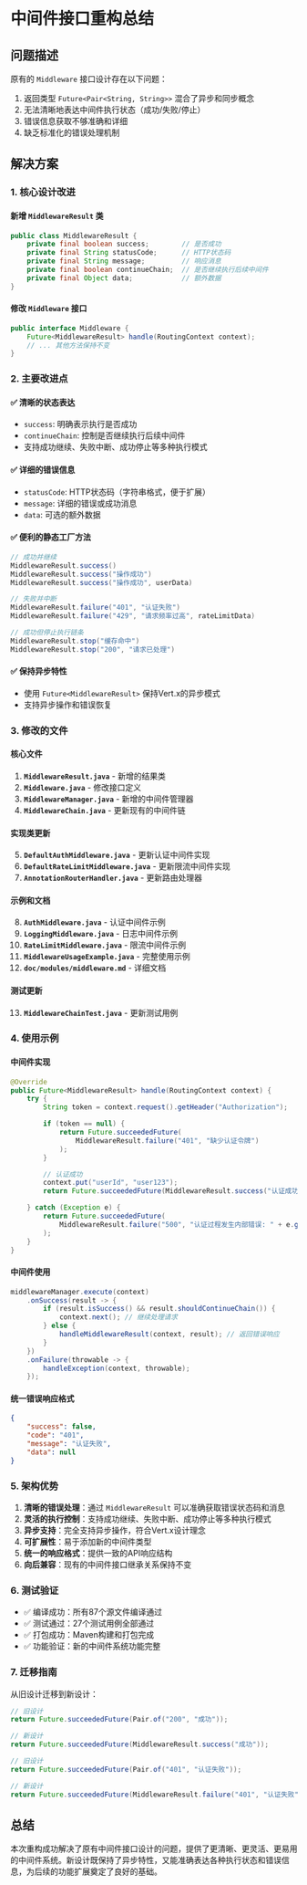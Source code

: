# 中间件接口重构总结

## 问题描述

原有的 `Middleware` 接口设计存在以下问题：
1. 返回类型 `Future<Pair<String, String>>` 混合了异步和同步概念
2. 无法清晰地表达中间件执行状态（成功/失败/停止）
3. 错误信息获取不够准确和详细
4. 缺乏标准化的错误处理机制

## 解决方案

### 1. 核心设计改进

#### 新增 `MiddlewareResult` 类
```java
public class MiddlewareResult {
    private final boolean success;        // 是否成功
    private final String statusCode;      // HTTP状态码
    private final String message;         // 响应消息
    private final boolean continueChain;  // 是否继续执行后续中间件
    private final Object data;            // 额外数据
}
```

#### 修改 `Middleware` 接口
```java
public interface Middleware {
    Future<MiddlewareResult> handle(RoutingContext context);
    // ... 其他方法保持不变
}
```

### 2. 主要改进点

#### ✅ **清晰的状态表达**
- `success`: 明确表示执行是否成功
- `continueChain`: 控制是否继续执行后续中间件
- 支持成功继续、失败中断、成功停止等多种执行模式

#### ✅ **详细的错误信息**
- `statusCode`: HTTP状态码（字符串格式，便于扩展）
- `message`: 详细的错误或成功消息
- `data`: 可选的额外数据

#### ✅ **便利的静态工厂方法**
```java
// 成功并继续
MiddlewareResult.success()
MiddlewareResult.success("操作成功")
MiddlewareResult.success("操作成功", userData)

// 失败并中断
MiddlewareResult.failure("401", "认证失败")
MiddlewareResult.failure("429", "请求频率过高", rateLimitData)

// 成功但停止执行链条
MiddlewareResult.stop("缓存命中")
MiddlewareResult.stop("200", "请求已处理")
```

#### ✅ **保持异步特性**
- 使用 `Future<MiddlewareResult>` 保持Vert.x的异步模式
- 支持异步操作和错误恢复

### 3. 修改的文件

#### 核心文件
1. **`MiddlewareResult.java`** - 新增的结果类
2. **`Middleware.java`** - 修改接口定义
3. **`MiddlewareManager.java`** - 新增的中间件管理器
4. **`MiddlewareChain.java`** - 更新现有的中间件链

#### 实现类更新
5. **`DefaultAuthMiddleware.java`** - 更新认证中间件实现
6. **`DefaultRateLimitMiddleware.java`** - 更新限流中间件实现
7. **`AnnotationRouterHandler.java`** - 更新路由处理器

#### 示例和文档
8. **`AuthMiddleware.java`** - 认证中间件示例
9. **`LoggingMiddleware.java`** - 日志中间件示例
10. **`RateLimitMiddleware.java`** - 限流中间件示例
11. **`MiddlewareUsageExample.java`** - 完整使用示例
12. **`doc/modules/middleware.md`** - 详细文档

#### 测试更新
13. **`MiddlewareChainTest.java`** - 更新测试用例

### 4. 使用示例

#### 中间件实现
```java
@Override
public Future<MiddlewareResult> handle(RoutingContext context) {
    try {
        String token = context.request().getHeader("Authorization");

        if (token == null) {
            return Future.succeededFuture(
                MiddlewareResult.failure("401", "缺少认证令牌")
            );
        }

        // 认证成功
        context.put("userId", "user123");
        return Future.succeededFuture(MiddlewareResult.success("认证成功"));

    } catch (Exception e) {
        return Future.succeededFuture(
            MiddlewareResult.failure("500", "认证过程发生内部错误: " + e.getMessage())
        );
    }
}
```

#### 中间件使用
```java
middlewareManager.execute(context)
    .onSuccess(result -> {
        if (result.isSuccess() && result.shouldContinueChain()) {
            context.next(); // 继续处理请求
        } else {
            handleMiddlewareResult(context, result); // 返回错误响应
        }
    })
    .onFailure(throwable -> {
        handleException(context, throwable);
    });
```

#### 统一错误响应格式
```json
{
    "success": false,
    "code": "401",
    "message": "认证失败",
    "data": null
}
```

### 5. 架构优势

1. **清晰的错误处理**：通过 `MiddlewareResult` 可以准确获取错误状态码和消息
2. **灵活的执行控制**：支持成功继续、失败中断、成功停止等多种执行模式
3. **异步支持**：完全支持异步操作，符合Vert.x设计理念
4. **可扩展性**：易于添加新的中间件类型
5. **统一的响应格式**：提供一致的API响应结构
6. **向后兼容**：现有的中间件接口继承关系保持不变

### 6. 测试验证

- ✅ 编译成功：所有87个源文件编译通过
- ✅ 测试通过：27个测试用例全部通过
- ✅ 打包成功：Maven构建和打包完成
- ✅ 功能验证：新的中间件系统功能完整

### 7. 迁移指南

从旧设计迁移到新设计：

```java
// 旧设计
return Future.succeededFuture(Pair.of("200", "成功"));

// 新设计
return Future.succeededFuture(MiddlewareResult.success("成功"));
```

```java
// 旧设计
return Future.succeededFuture(Pair.of("401", "认证失败"));

// 新设计
return Future.succeededFuture(MiddlewareResult.failure("401", "认证失败"));
```

## 总结

本次重构成功解决了原有中间件接口设计的问题，提供了更清晰、更灵活、更易用的中间件系统。新设计既保持了异步特性，又能准确表达各种执行状态和错误信息，为后续的功能扩展奠定了良好的基础。
